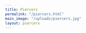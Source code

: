 ```yaml
---
title: Piercers
permalink: "/piercers.html"
main_image: "/uploads/piercers.jpg"
layout: piercers
---
```


